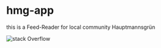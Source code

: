 # hmg-app
this is a Feed-Reader for local community Hauptmannsgrün


![stack Overflow](http://lmsotfy.com/so.png)
